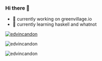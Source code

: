 ### Hi there 👋

- 🔭 currently working on greenvillage.io
- 🌱 currently learning haskell and whatnot

<p align="left"> <a href="https://github.com/ryo-ma/github-profile-trophy"><img src="https://github-profile-trophy.vercel.app/?username=edvincandon" alt="edvincandon" /></a> </p>



<p>&nbsp;<img align="left" style="max-width: 520px" src="https://github-readme-stats.vercel.app/api?username=edvincandon&show_icons=true&locale=en" alt="edvincandon" /></p>

<p><img align="center"  style="max-width: 520px" src="https://github-readme-streak-stats.herokuapp.com/?user=edvincandon&" alt="edvincandon" /></p>

